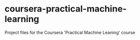 # coursera-practical-machine-learning
Project files for the Coursera 'Practical Machine Leaning' course
